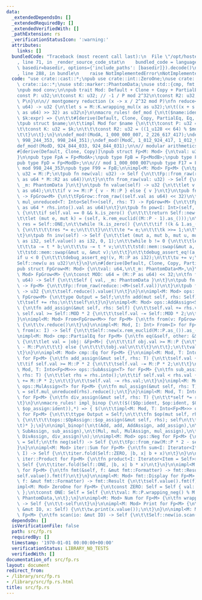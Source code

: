 ```yaml
---
data:
  _extendedDependsOn: []
  _extendedRequiredBy: []
  _extendedVerifiedWith: []
  _pathExtension: rs
  _verificationStatusIcon: ':warning:'
  attributes:
    links: []
  bundledCode: "Traceback (most recent call last):\n  File \"/opt/hostedtoolcache/Python/3.9.1/x64/lib/python3.9/site-packages/onlinejudge_verify/documentation/build.py\"\
    , line 71, in _render_source_code_stat\n    bundled_code = language.bundle(stat.path,\
    \ basedir=basedir, options={'include_paths': [basedir]}).decode()\n  File \"/opt/hostedtoolcache/Python/3.9.1/x64/lib/python3.9/site-packages/onlinejudge_verify/languages/rust.py\"\
    , line 288, in bundle\n    raise NotImplementedError\nNotImplementedError\n"
  code: "use crate::cast::*;\npub use crate::int::ZeroOne;\nuse crate::int::*;\nuse\
    \ crate::io::*;\nuse std::marker::PhantomData;\nuse std::{cmp, fmt, iter, ops};\n\
    \npub mod conv;\n\npub trait Mod: Default + Clone + Copy + PartialEq + Eq {\n\t\
    const P: u32;\n\tconst K: u32; // -1 / P mod 2^32\n\tconst R2: u32; // 2^64 mod\
    \ P\n}\n\n// montgomery reduction (x -> x / 2^32 mod P)\nfn reduce<M: Mod>(x:\
    \ u64) -> u32 {\n\tlet s = M::K.wrapping_mul(x as u32);\n\t((x + s as u64 * M::P\
    \ as u64) >> 32) as u32\n}\n\nmacro_rules! def_mod {\n\t($name:ident, $modu:expr,\
    \ $k:expr) => {\n\t\t#[derive(Default, Clone, Copy, PartialEq, Eq, Debug)]\n\t\
    \tpub struct $name;\n\t\timpl Mod for $name {\n\t\t\tconst P: u32 = $modu;\n\t\
    \t\tconst K: u32 = $k;\n\t\t\tconst R2: u32 = ((1_u128 << 64) % $modu) as u32;\n\
    \t\t}\n\t};\n}\n\ndef_mod!(ModA, 1_000_000_007, 2_226_617_417);\ndef_mod!(ModB,\
    \ 998_244_353, 998_244_351);\ndef_mod!(ModC, 1_012_924_417, 1_012_924_415);\n\
    def_mod!(ModD, 924_844_033, 924_844_031);\n\n// modular arithmetics\n#[repr(transparent)]\n\
    #[derive(Default, Clone, Copy)]\npub struct Fp<M: Mod> {\n\tval: u32,\n\t_m: PhantomData<M>,\n\
    }\n\npub type FpA = Fp<ModA>;\npub type FpB = Fp<ModB>;\npub type FpC = Fp<ModC>;\n\
    pub type FpD = Fp<ModD>;\n\n/// mod 1_000_000_007\npub type F17 = FpA;\n\n///\
    \ mod 998_244_353\npub type F99 = FpB;\n\nimpl<M: Mod> Fp<M> {\n\tpub const P:\
    \ u32 = M::P;\n\tpub fn new(val: u32) -> Self {\n\t\tFp::from_raw(reduce::<M>(val\
    \ as u64 * M::R2 as u64))\n\t}\n\tfn from_raw(val: u32) -> Self {\n\t\tFp { val,\
    \ _m: PhantomData }\n\t}\n\tpub fn value(self) -> u32 {\n\t\tlet v = reduce::<M>(self.val\
    \ as u64);\n\t\tif v >= M::P { v - M::P } else { v }\n\t}\n\tpub fn grow(self)\
    \ -> FpGrow<M> {\n\t\tFpGrow::from_raw((self.val as u64) << 32)\n\t}\n\tpub fn\
    \ mul_unreduced<T: Into<Self>>(self, rhs: T) -> FpGrow<M> {\n\t\tFpGrow::from_raw(self.val\
    \ as u64 * rhs.into().val as u64)\n\t}\n\tpub fn pow<I: Int>(self, k: I) -> Self\
    \ {\n\t\tif self.val == 0 && k.is_zero() {\n\t\t\treturn Self::new(1);\n\t\t}\n\
    \t\tlet (mut e, mut k) = (self, k.rem_euclid((M::P - 1).as_()));\n\t\tlet mut\
    \ res = Self::ONE;\n\t\twhile !k.is_zero() {\n\t\t\tif !(k & 1.as_()).is_zero()\
    \ {\n\t\t\t\tres *= e;\n\t\t\t}\n\t\t\te *= e;\n\t\t\tk >>= 1;\n\t\t}\n\t\tres\n\
    \t}\n\tpub fn inv(self) -> Self {\n\t\tlet (mut a, mut b, mut u, mut v) = (M::P\
    \ as i32, self.value() as i32, 0, 1);\n\t\twhile b != 0 {\n\t\t\tlet t = a / b;\n\
    \t\t\ta -= t * b;\n\t\t\tu -= t * v;\n\t\t\tstd::mem::swap(&mut a, &mut b);\n\t\
    \t\tstd::mem::swap(&mut u, &mut v);\n\t\t}\n\t\tdebug_assert_eq!(a, 1);\n\t\t\
    if u < 0 {\n\t\t\tdebug_assert_eq!(v, M::P as i32);\n\t\t\tu += v;\n\t\t}\n\t\t\
    Self::new(u as u32)\n\t}\n}\n\n#[derive(Default, Clone, Copy, PartialEq, Eq)]\n\
    pub struct FpGrow<M: Mod> {\n\tval: u64,\n\t_m: PhantomData<M>,\n}\n\nimpl<M:\
    \ Mod> FpGrow<M> {\n\tconst MOD: u64 = (M::P as u64) << 32;\n\tfn from_raw(val:\
    \ u64) -> Self {\n\t\tSelf { val, _m: PhantomData }\n\t}\n\tpub fn reduce(self)\
    \ -> Fp<M> {\n\t\tFp::from_raw(reduce::<M>(self.val))\n\t}\n\tpub fn value(self)\
    \ -> u32 {\n\t\tself.reduce().value()\n\t}\n}\n\nimpl<M: Mod> ops::Add<Self> for\
    \ FpGrow<M> {\n\ttype Output = Self;\n\tfn add(mut self, rhs: Self) -> Self {\n\
    \t\tself += rhs;\n\t\tself\n\t}\n}\n\nimpl<M: Mod> ops::AddAssign<Self> for FpGrow<M>\
    \ {\n\tfn add_assign(&mut self, rhs: Self) {\n\t\tself.val += rhs.val;\n\t\tif\
    \ self.val >= Self::MOD * 2 {\n\t\t\tself.val -= Self::MOD * 2;\n\t\t}\n\t}\n\
    }\n\nimpl<M: Mod> From<FpGrow<M>> for Fp<M> {\n\tfn from(v: FpGrow<M>) -> Self\
    \ {\n\t\tv.reduce()\n\t}\n}\n\nimpl<M: Mod, I: Int> From<I> for Fp<M> {\n\tfn\
    \ from(x: I) -> Self {\n\t\tSelf::new(x.rem_euclid(M::P.as_()).as_())\n\t}\n}\n\
    \nimpl<M: Mod> cmp::PartialEq for Fp<M> {\n\tfn eq(&self, other: &Self) -> bool\
    \ {\n\t\tlet val = |obj: &Fp<M>| {\n\t\t\tif obj.val >= M::P {\n\t\t\t\tobj.val\
    \ - M::P\n\t\t\t} else {\n\t\t\t\tobj.val\n\t\t\t}\n\t\t};\n\t\tval(self) == val(other)\n\
    \t}\n}\n\nimpl<M: Mod> cmp::Eq for Fp<M> {}\n\nimpl<M: Mod, T: Into<Fp<M>>> ops::AddAssign<T>\
    \ for Fp<M> {\n\tfn add_assign(&mut self, rhs: T) {\n\t\tself.val += rhs.into().val;\n\
    \t\tif self.val >= M::P * 2 {\n\t\t\tself.val -= M::P * 2;\n\t\t}\n\t}\n}\nimpl<M:\
    \ Mod, T: Into<Fp<M>>> ops::SubAssign<T> for Fp<M> {\n\tfn sub_assign(&mut self,\
    \ rhs: T) {\n\t\tlet rhs = rhs.into();\n\t\tif self.val < rhs.val {\n\t\t\tself.val\
    \ += M::P * 2;\n\t\t}\n\t\tself.val -= rhs.val;\n\t}\n}\nimpl<M: Mod, T: Into<Fp<M>>>\
    \ ops::MulAssign<T> for Fp<M> {\n\tfn mul_assign(&mut self, rhs: T) {\n\t\t*self\
    \ = self.mul_unreduced(rhs).reduce();\n\t}\n}\nimpl<M: Mod, T: Into<Fp<M>>> ops::DivAssign<T>\
    \ for Fp<M> {\n\tfn div_assign(&mut self, rhs: T) {\n\t\t*self *= rhs.into().inv();\n\
    \t}\n}\n\nmacro_rules! impl_binop {\n\t($(($Op:ident, $op:ident, $OpAssign:ident,\
    \ $op_assign:ident)),*) => { $(\n\t\timpl<M: Mod, T: Into<Fp<M>>> ops::$Op<T>\
    \ for Fp<M> {\n\t\t\ttype Output = Self;\n\t\t\tfn $op(mut self, rhs: T) -> Self\
    \ {\n\t\t\t\tops::$OpAssign::$op_assign(&mut self, rhs); self\n\t\t\t}\n\t\t}\n\
    \t)* };\n}\n\nimpl_binop!(\n\t(Add, add, AddAssign, add_assign),\n\t(Sub, sub,\
    \ SubAssign, sub_assign),\n\t(Mul, mul, MulAssign, mul_assign),\n\t(Div, div,\
    \ DivAssign, div_assign)\n);\n\nimpl<M: Mod> ops::Neg for Fp<M> {\n\ttype Output\
    \ = Self;\n\tfn neg(self) -> Self {\n\t\tFp::from_raw(M::P * 2 - self.val)\n\t\
    }\n}\n\nimpl<M: Mod> iter::Sum for Fp<M> {\n\tfn sum<I: Iterator<Item = Self>>(iter:\
    \ I) -> Self {\n\t\titer.fold(Self::ZERO, |b, x| b + x)\n\t}\n}\n\nimpl<M: Mod>\
    \ iter::Product for Fp<M> {\n\tfn product<I: Iterator<Item = Self>>(iter: I) ->\
    \ Self {\n\t\titer.fold(Self::ONE, |b, x| b * x)\n\t}\n}\n\nimpl<M: Mod> fmt::Debug\
    \ for Fp<M> {\n\tfn fmt(&self, f: &mut fmt::Formatter) -> fmt::Result {\n\t\t\
    self.value().fmt(f)\n\t}\n}\n\nimpl<M: Mod> fmt::Display for Fp<M> {\n\tfn fmt(&self,\
    \ f: &mut fmt::Formatter) -> fmt::Result {\n\t\tself.value().fmt(f)\n\t}\n}\n\n\
    impl<M: Mod> ZeroOne for Fp<M> {\n\tconst ZERO: Self = Self { val: 0, _m: PhantomData\
    \ };\n\tconst ONE: Self = Self {\n\t\tval: M::P.wrapping_neg() % M::P,\n\t\t_m:\
    \ PhantomData,\n\t};\n}\n\nimpl<M: Mod> Num for Fp<M> {\n\tfn wrapping_neg(self)\
    \ -> Self {\n\t\t-self\n\t}\n}\n\nimpl<M: Mod> Print for Fp<M> {\n\tfn print(w:\
    \ &mut IO, x: Self) {\n\t\tw.print(x.value());\n\t}\n}\n\nimpl<M: Mod> Scan for\
    \ Fp<M> {\n\tfn scan(io: &mut IO) -> Self {\n\t\tSelf::new(io.scan())\n\t}\n}\n"
  dependsOn: []
  isVerificationFile: false
  path: src/fp.rs
  requiredBy: []
  timestamp: '1970-01-01 00:00:00+00:00'
  verificationStatus: LIBRARY_NO_TESTS
  verifiedWith: []
documentation_of: src/fp.rs
layout: document
redirect_from:
- /library/src/fp.rs
- /library/src/fp.rs.html
title: src/fp.rs
---
```

